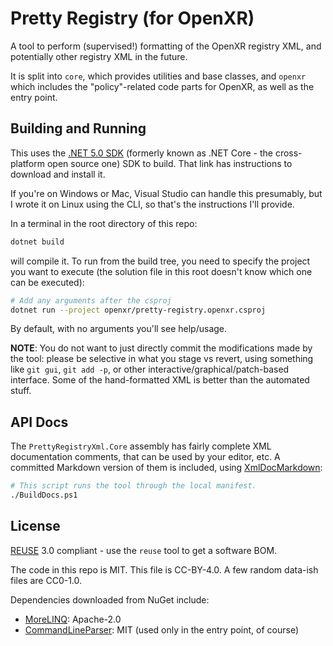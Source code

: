 # Pretty Registry (for OpenXR)

<!--
Copyright 2021 Collabora, Ltd

SPDX-License-Identifier: CC-BY-4.0
-->

A tool to perform (supervised!) formatting of the OpenXR registry XML, and
potentially other registry XML in the future.

It is split into `core`, which provides utilities and base classes, and `openxr`
which includes the "policy"-related code parts for OpenXR, as well as the entry
point.

## Building and Running

This uses the [.NET 5.0 SDK][dotnet5] (formerly known as .NET Core - the cross-platform open source one) SDK to build. That link has instructions to download and install it.

If you're on Windows or Mac, Visual Studio can handle this presumably, but I
wrote it on Linux using the CLI, so that's the instructions I'll provide.

In a terminal in the root directory of this repo:

```sh
dotnet build
```

will compile it. To run from the build tree, you need to specify the project you want to execute (the solution file in this root doesn't know which one can be executed):

```sh
# Add any arguments after the csproj
dotnet run --project openxr/pretty-registry.openxr.csproj
```

By default, with no arguments you'll see help/usage.

**NOTE**: You do not want to just directly commit the modifications made by the
tool: please be selective in what you stage vs revert, using something like
`git gui`, `git add -p`, or other interactive/graphical/patch-based interface.
Some of the hand-formatted XML is better than the automated stuff.

[dotnet5]: https://dotnet.microsoft.com/download/dotnet/5.0

## API Docs

The `PrettyRegistryXml.Core` assembly has fairly complete XML documentation comments,
that can be used by your editor, etc. A committed Markdown version of them is included,
using [XmlDocMarkdown](https://ejball.com/XmlDocMarkdown/):

```sh
# This script runs the tool through the local manifest.
./BuildDocs.ps1
```

## License

[REUSE](https://reuse.software) 3.0 compliant - use the `reuse` tool to get a
software BOM.

The code in this repo is MIT. This file is CC-BY-4.0. A few random data-ish
files are CC0-1.0.

Dependencies downloaded from NuGet include:

- [MoreLINQ][]: Apache-2.0
- [CommandLineParser][]: MIT (used only in the entry point, of course)

[MoreLINQ]: https://www.nuget.org/packages/morelinq/3.3.2
[CommandLineParser]: https://www.nuget.org/packages/CommandLineParser/2.9.0-preview1
